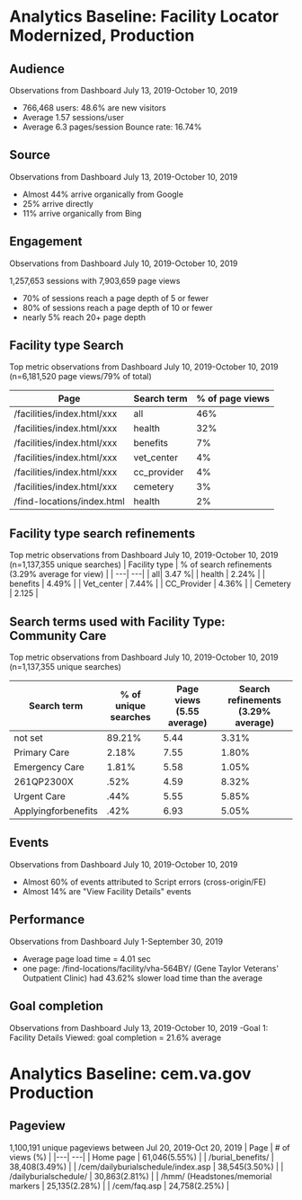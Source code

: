 # Analytics Baseline: Facility Locator Modernized, Production


## Audience
Observations from Dashboard July 13, 2019-October 10, 2019
- 766,468 users: 48.6% are new visitors
- Average 1.57 sessions/user
- Average 6.3 pages/session
Bounce rate: 16.74%

## Source
Observations from Dashboard July 13, 2019-October 10, 2019
- Almost 44% arrive organically from Google
- 25% arrive directly 
- 11% arrive organically from Bing

## Engagement
Observations from Dashboard July 10, 2019-October 10, 2019 

1,257,653 sessions with 7,903,659 page views
- 70% of sessions reach a page depth of 5 or fewer
- 80% of sessions reach a page depth of 10 or fewer
- nearly 5% reach 20+ page depth

## Facility type Search
Top metric observations from Dashboard July 10, 2019-October 10, 2019 (n=6,181,520 page views/79% of total)

| Page | Search term | % of page views |
| ---| ---| ---|
| /facilities/index.html/xxx | all | 46% |
| /facilities/index.html/xxx | health | 32% |
| /facilities/index.html/xxx | benefits | 7% |
| /facilities/index.html/xxx | vet_center | 4% |
| /facilities/index.html/xxx | cc_provider | 4% |
| /facilities/index.html/xxx | cemetery | 3% |
| /find-locations/index.html | health |2% |

## Facility type search refinements
Top metric observations from Dashboard July 10, 2019-October 10, 2019 (n=1,137,355 unique searches)
| Facility type | % of search refinements (3.29% average for view) |
| ---| ---| 
| all| 3.47 %| 
| health | 2.24% |
| benefits | 4.49% |
| Vet_center | 7.44% |
| CC_Provider | 4.36% |
| Cemetery | 2.125 |

## Search terms used with Facility Type: Community Care
Top metric observations from Dashboard July 10, 2019-October 10, 2019 (n=1,137,355 unique searches)

| Search term | % of unique searches | Page views (5.55 average) | Search refinements (3.29% average) |
| ---| ---| ---| --- |
| not set | 89.21% | 5.44 | 3.31% |
| Primary Care | 2.18% | 7.55 | 1.80% |
| Emergency Care | 1.81% | 5.58 | 1.05% |
| 261QP2300X | .52% | 4.59 | 8.32%|
| Urgent Care | .44% | 5.55 | 5.85% |
| Applyingforbenefits | .42% | 6.93 | 5.05%|

## Events
Observations from Dashboard July 10, 2019-October 10, 2019
- Almost 60% of events attributed to Script errors (cross-origin/FE)
- Almost 14% are "View Facility Details" events

## Performance
Observations from Dashboard July 1-September 30, 2019
- Average page load time = 4.01 sec 
- one page: /find-locations/facility/vha-564BY/ (Gene Taylor Veterans' Outpatient Clinic) had 43.62% slower load time than the average

## Goal completion
Observations from Dashboard July 13, 2019-October 10, 2019
-Goal 1: Facility Details Viewed: goal completion = 21.6% average

# Analytics Baseline: cem.va.gov Production

## Pageview
1,100,191 unique pageviews between Jul 20, 2019-Oct 20, 2019
| Page | # of views (%) |
|---| ---|
| Home page | 61,046(5.55%) |
| /burial_benefits/ | 38,408(3.49%) |
| /cem/dailyburialschedule/index.asp | 38,545(3.50%) |
| /dailyburialschedule/ | 30,863(2.81%) |
| /hmm/ (Headstones/memorial markers | 25,135(2.28%) | 
| /cem/faq.asp | 24,758(2.25%) |


